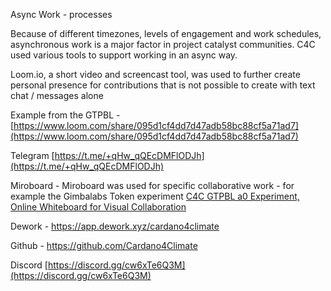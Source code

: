 Async Work - processes

Because of different timezones, levels of engagement and work schedules, asynchronous work is a major factor in project catalyst communities.  C4C used various tools to support working in an async way.  

Loom.io, a short video and screencast tool, was used to further create personal presence for contributions that is not possible to create with text chat / messages alone
    
Example from the GTPBL - [https://www.loom.com/share/095d1cf4dd7d47adb58bc88cf5a71ad7](https://www.loom.com/share/095d1cf4dd7d47adb58bc88cf5a71ad7) 

Telegram [https://t.me/+qHw_qQEcDMFlODJh](https://t.me/+qHw_qQEcDMFlODJh) 

Miroboard - Miroboard was used for specific collaborative work - for example the Gimbalabs Token experiment [C4C GTPBL a0 Experiment, Online Whiteboard for Visual Collaboration](https://miro.com/app/board/uXjVODV6VmQ=/)

Dework - https://app.dework.xyz/cardano4climate

Github - https://github.com/Cardano4Climate

Discord [https://discord.gg/cw6xTe6Q3M](https://discord.gg/cw6xTe6Q3M)